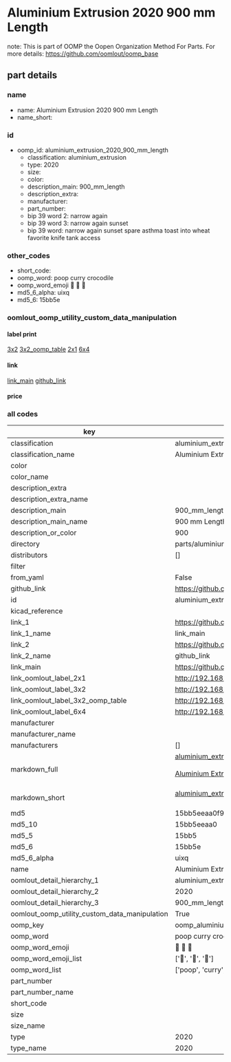 # Aluminium Extrusion 2020 900 mm Length  

note: This is part of OOMP the Oopen Organization Method For Parts. For more details: https://github.com/oomlout/oomp_base

##  part details





### name
* name: Aluminium Extrusion 2020 900 mm Length
* name_short: 
### id
* oomp_id: aluminium_extrusion_2020_900_mm_length
  * classification: aluminium_extrusion
  * type: 2020
  * size: 
  * color: 
  * description_main: 900_mm_length
  * description_extra: 
  * manufacturer: 
  * part_number: 
  * bip 39 word 2: narrow again
  * bip 39 word 3: narrow again sunset
  * bip 39 word: narrow again sunset spare asthma toast into wheat favorite knife tank access

### other_codes
* short_code: 
* oomp_word: poop curry crocodile
* oomp_word_emoji :poop: :curry: :crocodile:
* md5_6_alpha: uixq
* md5_6: 15bb5e






### oomlout_oomp_utility_custom_data_manipulation
#### label print
[3x2](http://192.168.1.245:1112/?label=oomp%20uixq)
[3x2_oomp_table](http://192.168.1.107:1112/?label=oomp%20uixq)
[2x1](http://192.168.1.242:1112/?label=oomp%20uixq)
[6x4](http://192.168.1.55:1112/?label=oomp%20uixq)    

#### link

[link_main](https://github.com/oomlout/oomlout_oomp_current_version_messy/tree/main/parts/aluminium_extrusion_2020_900_mm_length) [github_link](https://github.com/oomlout/oomlout_oomp_part_src/tree/main/parts/aluminium_extrusion_2020_900_mm_length)                             

#### price







### all codes 
| key | value |  
| --- | --- |  
| classification | aluminium_extrusion |  
| classification_name | Aluminium Extrusion |  
| color |  |  
| color_name |  |  
| description_extra |  |  
| description_extra_name |  |  
| description_main | 900_mm_length |  
| description_main_name | 900 mm Length |  
| description_or_color | 900 |  
| directory | parts/aluminium_extrusion_2020_900_mm_length |  
| distributors | [] |  
| filter |  |  
| from_yaml | False |  
| github_link | https://github.com/oomlout/oomlout_oomp_part_src/tree/main/parts/aluminium_extrusion_2020_900_mm_length |  
| id | aluminium_extrusion_2020_900_mm_length |  
| kicad_reference |  |  
| link_1 | https://github.com/oomlout/oomlout_oomp_current_version_messy/tree/main/parts/aluminium_extrusion_2020_900_mm_length |  
| link_1_name | link_main |  
| link_2 | https://github.com/oomlout/oomlout_oomp_part_src/tree/main/parts/aluminium_extrusion_2020_900_mm_length |  
| link_2_name | github_link |  
| link_main | https://github.com/oomlout/oomlout_oomp_current_version_messy/tree/main/parts/aluminium_extrusion_2020_900_mm_length |  
| link_oomlout_label_2x1 | http://192.168.1.242:1112/?label=oomp%20uixq |  
| link_oomlout_label_3x2 | http://192.168.1.245:1112/?label=oomp%20uixq |  
| link_oomlout_label_3x2_oomp_table | http://192.168.1.107:1112/?label=oomp%20uixq |  
| link_oomlout_label_6x4 | http://192.168.1.55:1112/?label=oomp%20uixq |  
| manufacturer |  |  
| manufacturer_name |  |  
| manufacturers | [] |  
| markdown_full | [aluminium_extrusion_2020_900_mm_length](https://github.com/oomlout/oomlout_oomp_current_version_messy/tree/main/parts/aluminium_extrusion_2020_900_mm_length)<br>[](https://github.com/oomlout/oomlout_oomp_current_version_messy/tree/main/parts/aluminium_extrusion_2020_900_mm_length)<br>[Aluminium Extrusion 2020 900 Mm Length](https://github.com/oomlout/oomlout_oomp_current_version_messy/tree/main/parts/aluminium_extrusion_2020_900_mm_length)<br><br> |  
| markdown_short | [aluminium_extrusion_2020_900_mm_length](https://github.com/oomlout/oomlout_oomp_current_version_messy/tree/main/parts/aluminium_extrusion_2020_900_mm_length)<br><br> |  
| md5 | 15bb5eeaa0f9eebb8c070d07b3012c98 |  
| md5_10 | 15bb5eeaa0 |  
| md5_5 | 15bb5 |  
| md5_6 | 15bb5e |  
| md5_6_alpha | uixq |  
| name | Aluminium Extrusion 2020 900 mm Length |  
| oomlout_detail_hierarchy_1 | aluminium_extrusion |  
| oomlout_detail_hierarchy_2 | 2020 |  
| oomlout_detail_hierarchy_3 | 900_mm_length |  
| oomlout_oomp_utility_custom_data_manipulation | True |  
| oomp_key | oomp_aluminium_extrusion_2020_900_mm_length |  
| oomp_word | poop curry crocodile |  
| oomp_word_emoji | :poop: :curry: :crocodile: |  
| oomp_word_emoji_list | [':poop:', ':curry:', ':crocodile:'] |  
| oomp_word_list | ['poop', 'curry', 'crocodile'] |  
| part_number |  |  
| part_number_name |  |  
| short_code |  |  
| size |  |  
| size_name |  |  
| type | 2020 |  
| type_name | 2020 |  
